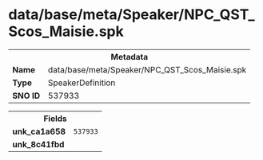 <h1>data/base/meta/Speaker/NPC_QST_Scos_Maisie.spk</h1><table><tr><th colspan="100%">Metadata</th></tr><tr><td><b>Name</b></td><td>data/base/meta/Speaker/NPC_QST_Scos_Maisie.spk</td></tr><tr><td><b>Type</b></td><td>SpeakerDefinition</td></tr><tr><td><b>SNO ID</b></td><td>537933</td></tr></table>

<table><tr><th colspan="100%">Fields</th></tr><tr><td><b>unk_ca1a658</b></td><td><code>537933</code></td></tr><tr><td><b>unk_8c41fbd</b></td><td></td></tr></table>

